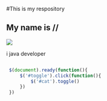 #This is my  respository
## My name is //

![](https://images.pexels.com/photos/1741205/pexels-photo-1741205.jpeg?auto=compress&cs=tinysrgb&w=600)

i java developer
```javascript

 $(document).ready(function(){
     $('#toggle').click(function(){
         $('#cat').toggle()
     })
 })


```
